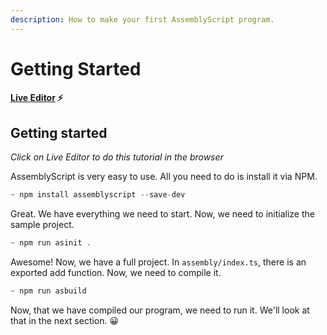 ```yaml
---
description: How to make your first AssemblyScript program.
---
```


# Getting Started

#### [Live Editor](https://stackblitz.com/edit/node-y9qnxy) ⚡

## Getting started <a id="d52a"></a>

_Click on Live Editor to do this tutorial in the browser_

AssemblyScript is very easy to use. All you need to do is install it via NPM.

```javascript
~ npm install assemblyscript --save-dev
```

Great. We have everything we need to start. Now, we need to initialize the sample project.

```javascript
~ npm run asinit .
```

Awesome! Now, we have a full project. In `assembly/index.ts`, there is an exported add function. Now, we need to compile it.

```javascript
~ npm run asbuild
```

Now, that we have compiled our program, we need to run it. We'll look at that in the next section. 😀

